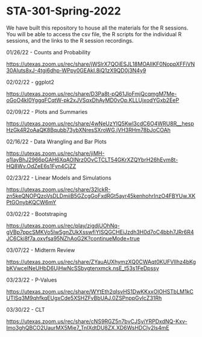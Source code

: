 # STA-301-Spring-2022
We have built this repository to house all the materials for the R sessions. You will be able to access the csv file, the R scripts for the individual R sessions, and the links to the R session recordings.


01/26/22 - Counts and Probability

https://utexas.zoom.us/rec/share/jWSlrX7QOiESJL18MOAIlKF0NoppXFFiVN30AIuts8xJ-4tgi6dhp-WPpy0GEAkI.8iQ1zX9QD0j3N4y9

02/02/22 - ggplot2

https://utexas.zoom.us/rec/share/D3Pa8t-pQ61JloFmjQcqmgM7Me-oGoO4kI0YggqFCqtW-pk2xJVSqxDhAyMD0vOp.KLLUjxodYGxb2EeP

02/09/22 - Plots and Summaries

https://utexas.zoom.us/rec/share/4wNeUzYIQ5Kwl3cdC6O4WRU8R__hespHzGk4R2oAaQK8Bqubb73ybXNresSXroWG.jVH3RHm78bJoCOAh

02/16/22 - Data Wrangling and Bar Plots

https://utexas.zoom.us/rec/share/jiMH-q1layBhJ2966pGAH6XqAOlNrz0OvCTCLT54GKrXZQYbrH26hEvm8t-HQ8Wv.OdZeE6s1Fyn4CjZZ

02/23/22 - Linear Models and Simulations 

https://utexas.zoom.us/rec/share/32IckR-zn5keQNOPQzoVsDLDmiiB5GZcgGoFxdRGt5ayr45kenhohrInzO4FBYUw.XKPtGOnybKQCW6mY

03/02/22 - Bootstraping

https://utexas.zoom.us/rec/play/zigdjUOhNq-gVBp7ppcSMKVo5lwSgnZUkXsswfiYISQGCHEiJzdh3H0d7oC4bbh7JRr6R4JC6Cki8f7a.oxvfsa95NZhAoG2K?continueMode=true

03/07/22 - Midterm Review

https://utexas.zoom.us/rec/share/ZYauAUXhymzXQ0CWAqt0KUFVIIhz4bKgbKVwceINeUHbD6UjHwNcSSbvgtenxmck.nsE_t53s1FeDpssy

03/23/22 - P-Values

https://utexas.zoom.us/rec/share/WYtEth2qIsvHS1DwKKxxOlOHSTbLM1kCUTlSq3M9qhfkqEUgxCde5XSHZFvBbUAJ.0ZSPnppGvIcZ31Rh

03/30/22 - CLT

https://utexas.zoom.us/rec/share/cNS9RGZ5n7bvCJSyiYRPDxdNQ-Kxv-Imo3ghQBCO2UaurMX5Mie7_TnIXdtDU8ZX.XD6WsHDCIy2ls4mE
